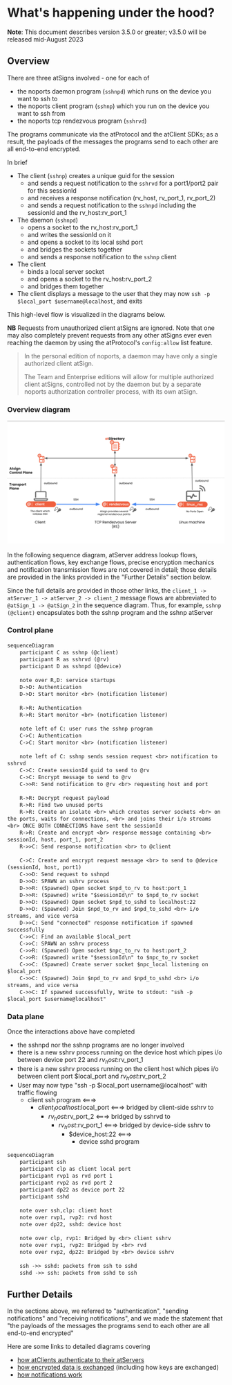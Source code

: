 # What's happening under the hood?

**Note**: This document describes version 3.5.0 or greater; v3.5.0 will be
released mid-August 2023

## Overview
There are three atSigns involved - one for each of
- the noports daemon program (`sshnpd`) which runs on the device you want to 
  ssh to
- the noports client program (`sshnp`) which you run on the device you want to 
  ssh from
- the noports tcp rendezvous program (`sshrvd`)

The programs communicate via the atProtocol and the atClient SDKs; as a 
result, the payloads of the messages the programs send to each other are all 
end-to-end encrypted.

In brief
- The client (`sshnp`) creates a unique guid for the session
  - and sends a request notification to the `sshrvd` for a port1/port2 pair
    for this sessionId
  - and receives a response notification (rv_host, rv_port_1, rv_port_2)
  - and sends a request notification to the `sshnpd` including the sessionId 
    and the rv_host:rv_port_1
- The daemon (`sshnpd`)
  - opens a socket to the rv_host:rv_port_1
  - and writes the sessionId on it
  - and opens a socket to its local sshd port
  - and bridges the sockets together
  - and sends a response notification to the `sshnp` client
- The client
  - binds a local server socket
  - and opens a socket to the rv_host:rv_port_2
  - and bridges them together
- The client displays a message to the user that they may now
  `ssh -p $local_port $username@localhost`, and exits

This high-level flow is visualized in the diagrams below.

**NB** Requests from unauthorized client atSigns are ignored. Note that one
may also completely prevent requests from any other atSigns ever even
reaching the daemon by using the atProtocol's `config:allow` list feature.
> In the personal edition of noports, a daemon may have only a single
> authorized client atSign.
>
> The Team and Enterprise editions will allow for multiple authorized client
> atSigns, controlled not by the daemon but by a separate noports
> authorization controller process, with its own atSign.

### Overview diagram
![](overview.png)

In the following sequence diagram, atServer address lookup flows, 
authentication flows, key exchange flows, precise encryption mechanics and 
notification transmission flows are not covered in detail; those details are 
provided in the links provided in the "Further Details" section below.

Since the full details are provided in those other links, the 
`client_1 -> atServer_1 -> atServer_2 -> client_2`
message flows are abbreviated to `@atSign_1 -> @atSign_2` in the 
sequence diagram. Thus, for example, `sshnp (@client)` encapsulates both the 
sshnp program and the sshnp atServer

### Control plane
```mermaid
sequenceDiagram
    participant C as sshnp (@client)
    participant R as sshrvd (@rv)
    participant D as sshnpd (@device)

    note over R,D: service startups
    D->D: Authentication
    D->D: Start monitor <br> (notification listener)
    
    R->R: Authentication
    R->R: Start monitor <br> (notification listener)

    note left of C: user runs the sshnp program
    C->C: Authentication
    C->C: Start monitor <br> (notification listener)
    
    note left of C: sshnp sends session request <br> notification to sshrvd
    C->C: Create sessionId guid to send to @rv
    C->C: Encrypt message to send to @rv
    C->>R: Send notification to @rv <br> requesting host and port
    
    R->R: Decrypt request payload
    R->R: Find two unused ports
    R->R: Create an isolate <br> which creates server sockets <br> on the ports, waits for connections, <br> and joins their i/o streams <br> ONCE BOTH CONNECTIONS have sent the sessionId
    R->R: Create and encrypt <br> response message containing <br> sessionId, host, port_1, port_2
    R->>C: Send response notification <br> to @client
    
    C->C: Create and encrypt request message <br> to send to @device (sessionId, host, port1)
    C->>D: Send request to sshnpd
    D->>D: SPAWN an sshrv process
    D->>R: (Spawned) Open socket $npd_to_rv to host:port_1
    D->>R: (Spawned) write "$sessionId\n" to $npd_to_rv socket
    D->>D: (Spawned) Open socket $npd_to_sshd to localhost:22
    D->>D: (Spawned) Join $npd_to_rv and $npd_to_sshd <br> i/o streams, and vice versa
    D->>C: Send "connected" response notification if spawned successfully
    C->>C: Find an available $local_port
    C->>C: SPAWN an sshrv process
    C->>R: (Spawned) Open socket $npc_to_rv to host:port_2
    C->>R: (Spawned) write "$sessionId\n" to $npc_to_rv socket
    C->>C: (Spawned) Create server socket $npc_local listening on $local_port
    C->>C: (Spawned) Join $npd_to_rv and $npd_to_sshd <br> i/o streams, and vice versa
    C->>C: If spawned successfully, Write to stdout: "ssh -p $local_port $username@localhost"
```

### Data plane
Once the interactions above have completed
- the sshnpd nor the sshnp programs are no longer involved
- there is a new sshrv process running on the device host which pipes i/o 
  between device port 22 and $rv_host:$rv_port_1 
- there is a new sshrv process running on the client host which pipes i/o
  between client port $local_port and $rv_host:$rv_port_2
- User may now type "ssh -p $local_port username@localhost" with traffic flowing 
  - client ssh program <===>
    - $client_localhost:$local_port <===> bridged by client-side sshrv to
      - $rv_host:$rv_port_2 <===> bridged by sshrvd to
        - $rv_host:$rv_port_1 <===> bridged by device-side sshrv to
          - $device_host:22 <===>
            - device sshd program

```mermaid
sequenceDiagram
    participant ssh
    participant clp as client local port
    participant rvp1 as rvd port 1
    participant rvp2 as rvd port 2
    participant dp22 as device port 22
    participant sshd
    
    note over ssh,clp: client host
    note over rvp1, rvp2: rvd host
    note over dp22, sshd: device host
    
    note over clp, rvp1: Bridged by <br> client sshrv
    note over rvp1, rvp2: Bridged by <br> rvd
    note over rvp2, dp22: Bridged by <br> device sshrv
    
    ssh ->> sshd: packets from ssh to sshd
    sshd ->> ssh: packets from sshd to ssh
```

## Further Details
In the sections above, we referred to "authentication", "sending 
notifications" and "receiving notifications", and we made the statement that
"the payloads of the messages the programs send to each other are all
end-to-end encrypted"

Here are some links to detailed diagrams covering
- [how atClients authenticate to their atServers](https://github.com/atsign-foundation/at_protocol/blob/trunk/decisions/2023-01-pkam-per-app-and-device.md#appendix---current-flows)
- [how encrypted data is exchanged](https://github.com/atsign-foundation/at_protocol/blob/trunk/usage-examples/how-to-exchange-encrypted-data.md) (including how keys are exchanged)
- [how notifications work](https://github.com/atsign-foundation/at_protocol/blob/trunk/usage-examples/how-notifications-work.md)
